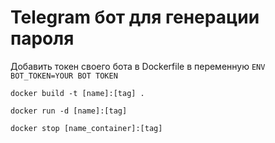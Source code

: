 <h1>Telegram бот для генерации пароля</h1>
<p>Добавить токен своего бота в Dockerfile в переменную <code>ENV BOT_TOKEN=YOUR BOT TOKEN</code></p>
<p><code>docker build -t [name]:[tag] .</code></p>
<p><code>docker run -d [name]:[tag]</code></p>
<p><code>docker stop [name_container]:[tag]</code></p>

